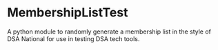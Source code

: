 # MembershipListTest
A python module to randomly generate a membership list in the style of DSA National for use in testing DSA tech tools.
